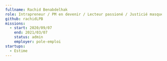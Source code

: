 ```yaml
---
fullname: Rachid Benabdelhak
role: Intrapreneur / PM en devenir / Lecteur passioné / Justicié masqué sauveur de chats la nuit
github: rachidLPB
missions: 
  - start: 2020/09/07 
    end: 2021/03/07
    status: admin
    employer: pole-emploi
startups:
  - Estime
---
```

